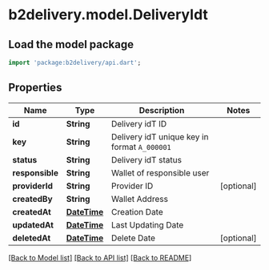 # b2delivery.model.DeliveryIdt

## Load the model package
```dart
import 'package:b2delivery/api.dart';
```

## Properties
Name | Type | Description | Notes
------------ | ------------- | ------------- | -------------
**id** | **String** | Delivery idT ID | 
**key** | **String** | Delivery idT unique key in format `A_000001` | 
**status** | **String** | Delivery idT status | 
**responsible** | **String** | Wallet of responsible user | 
**providerId** | **String** | Provider ID | [optional] 
**createdBy** | **String** | Wallet Address | 
**createdAt** | [**DateTime**](DateTime.md) | Creation Date | 
**updatedAt** | [**DateTime**](DateTime.md) | Last Updating Date | 
**deletedAt** | [**DateTime**](DateTime.md) | Delete Date | [optional] 

[[Back to Model list]](../README.md#documentation-for-models) [[Back to API list]](../README.md#documentation-for-api-endpoints) [[Back to README]](../README.md)


